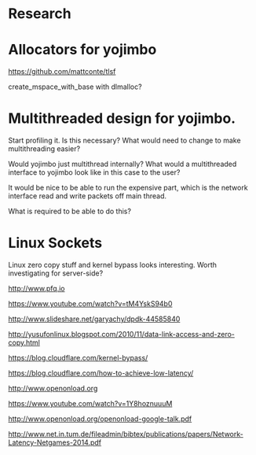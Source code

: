 Research
========

# Allocators for yojimbo

https://github.com/mattconte/tlsf

create_mspace_with_base with dlmalloc?

# Multithreaded design for yojimbo. 

Start profiling it. Is this necessary? What would need to change to make multithreading easier?

Would yojimbo just multithread internally? What would a multithreaded interface to yojimbo look like in this case to the user?

It would be nice to be able to run the expensive part, which is the network interface read and write packets off main thread.

What is required to be able to do this?

# Linux Sockets

Linux zero copy stuff and kernel bypass looks interesting. Worth investigating for server-side?

http://www.pfq.io

https://www.youtube.com/watch?v=tM4YskS94b0

http://www.slideshare.net/garyachy/dpdk-44585840

http://yusufonlinux.blogspot.com/2010/11/data-link-access-and-zero-copy.html

https://blog.cloudflare.com/kernel-bypass/

https://blog.cloudflare.com/how-to-achieve-low-latency/

http://www.openonload.org

https://www.youtube.com/watch?v=1Y8hoznuuuM

http://www.openonload.org/openonload-google-talk.pdf

http://www.net.in.tum.de/fileadmin/bibtex/publications/papers/Network-Latency-Netgames-2014.pdf
